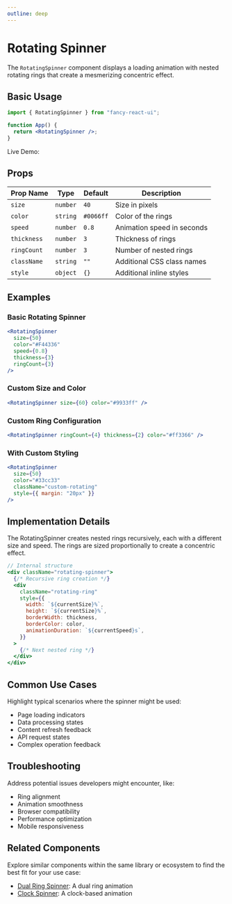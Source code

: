 ```yaml
---
outline: deep
---
```


# Rotating Spinner

The `RotatingSpinner` component displays a loading animation with nested rotating rings that create a mesmerizing concentric effect.

## Basic Usage

```jsx
import { RotatingSpinner } from "fancy-react-ui";

function App() {
  return <RotatingSpinner />;
}
```

Live Demo:

<RotatingWrapper />

## Props

| Prop Name   | Type     | Default   | Description                |
| ----------- | -------- | --------- | -------------------------- |
| `size`      | `number` | `40`      | Size in pixels             |
| `color`     | `string` | `#0066ff` | Color of the rings         |
| `speed`     | `number` | `0.8`     | Animation speed in seconds |
| `thickness` | `number` | `3`       | Thickness of rings         |
| `ringCount` | `number` | `3`       | Number of nested rings     |
| `className` | `string` | `""`      | Additional CSS class names |
| `style`     | `object` | `{}`      | Additional inline styles   |

## Examples

### Basic Rotating Spinner

```jsx
<RotatingSpinner
  size={50}
  color="#F44336"
  speed={0.8}
  thickness={3}
  ringCount={3}
/>
```

### Custom Size and Color

```jsx
<RotatingSpinner size={60} color="#9933ff" />
```

### Custom Ring Configuration

```jsx
<RotatingSpinner ringCount={4} thickness={2} color="#ff3366" />
```

### With Custom Styling

```jsx
<RotatingSpinner
  size={50}
  color="#33cc33"
  className="custom-rotating"
  style={{ margin: "20px" }}
/>
```

## Implementation Details

The RotatingSpinner creates nested rings recursively, each with a different size and speed. The rings are sized proportionally to create a concentric effect.

```jsx
// Internal structure
<div className="rotating-spinner">
  {/* Recursive ring creation */}
  <div
    className="rotating-ring"
    style={{
      width: `${currentSize}%`,
      height: `${currentSize}%`,
      borderWidth: thickness,
      borderColor: color,
      animationDuration: `${currentSpeed}s`,
    }}
  >
    {/* Next nested ring */}
  </div>
</div>
```

## Common Use Cases

Highlight typical scenarios where the spinner might be used:

- Page loading indicators
- Data processing states
- Content refresh feedback
- API request states
- Complex operation feedback

## Troubleshooting

Address potential issues developers might encounter, like:

- Ring alignment
- Animation smoothness
- Browser compatibility
- Performance optimization
- Mobile responsiveness

## Related Components

Explore similar components within the same library or ecosystem to find the best fit for your use case:

- [Dual Ring Spinner](/loaders/dual-ring-spinner.html): A dual ring animation
- [Clock Spinner](/loaders/clock-spinner.html): A clock-based animation

